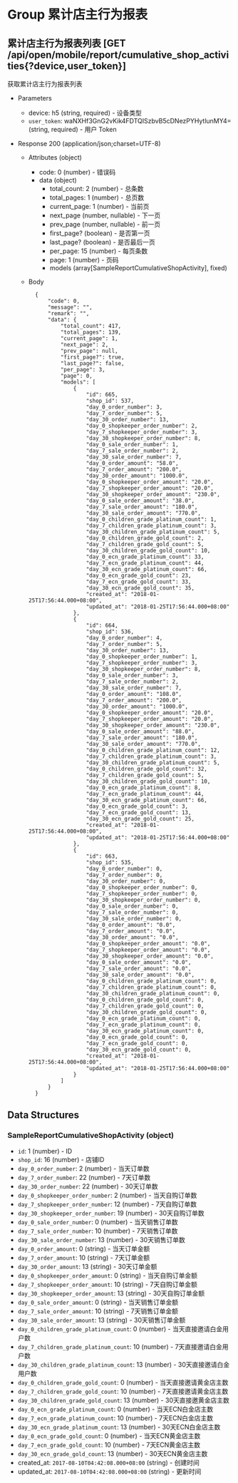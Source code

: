 # Group 累计店主行为报表

## 累计店主行为报表列表 [GET /api/open/mobile/report/cumulative_shop_activities{?device,user_token}]
获取累计店主行为报表列表

+ Parameters
    + device: h5 (string, required) - 设备类型
    + `user_token`: waNXHf3GnG2vKik4FDTQISzbvB5cDNezPYHytlunMY4= (string, required) - 用户 Token

+ Response 200 (application/json;charset=UTF-8)
    + Attributes (object)
        + code: 0 (number) - 错误码
        + data (object)
            + total_count: 2 (number) - 总条数
            + total_pages: 1 (number) - 总页数
            + current_page: 1 (number) - 当前页
            + next_page (number, nullable) - 下一页
            + prev_page (number, nullable) - 前一页
            + first_page? (boolean) - 是否第一页
            + last_page? (boolean) - 是否最后一页
            + per_page: 15 (number) - 每页条数
            + page: 1 (number) - 页码
            + models (array[SampleReportCumulativeShopActivity], fixed)

    + Body

            {
                "code": 0,
                "message": "",
                "remark": "",
                "data": {
                    "total_count": 417,
                    "total_pages": 139,
                    "current_page": 1,
                    "next_page": 2,
                    "prev_page": null,
                    "first_page?": true,
                    "last_page?": false,
                    "per_page": 3,
                    "page": 0,
                    "models": [
                        {
                            "id": 665,
                            "shop_id": 537,
                            "day_0_order_number": 3,
                            "day_7_order_number": 5,
                            "day_30_order_number": 13,
                            "day_0_shopkeeper_order_number": 2,
                            "day_7_shopkeeper_order_number": 3,
                            "day_30_shopkeeper_order_number": 8,
                            "day_0_sale_order_number": 1,
                            "day_7_sale_order_number": 2,
                            "day_30_sale_order_number": 7,
                            "day_0_order_amount": "58.0",
                            "day_7_order_amount": "200.0",
                            "day_30_order_amount": "1000.0",
                            "day_0_shopkeeper_order_amount": "20.0",
                            "day_7_shopkeeper_order_amount": "20.0",
                            "day_30_shopkeeper_order_amount": "230.0",
                            "day_0_sale_order_amount": "38.0",
                            "day_7_sale_order_amount": "180.0",
                            "day_30_sale_order_amount": "770.0",
                            "day_0_children_grade_platinum_count": 1,
                            "day_7_children_grade_platinum_count": 3,
                            "day_30_children_grade_platinum_count": 5,
                            "day_0_children_grade_gold_count": 2,
                            "day_7_children_grade_gold_count": 5,
                            "day_30_children_grade_gold_count": 10,
                            "day_0_ecn_grade_platinum_count": 33,
                            "day_7_ecn_grade_platinum_count": 44,
                            "day_30_ecn_grade_platinum_count": 66,
                            "day_0_ecn_grade_gold_count": 23,
                            "day_7_ecn_grade_gold_count": 33,
                            "day_30_ecn_grade_gold_count": 35,
                            "created_at": "2018-01-25T17:56:44.000+08:00",
                            "updated_at": "2018-01-25T17:56:44.000+08:00"
                        },
                        {
                            "id": 664,
                            "shop_id": 536,
                            "day_0_order_number": 4,
                            "day_7_order_number": 5,
                            "day_30_order_number": 13,
                            "day_0_shopkeeper_order_number": 1,
                            "day_7_shopkeeper_order_number": 3,
                            "day_30_shopkeeper_order_number": 8,
                            "day_0_sale_order_number": 3,
                            "day_7_sale_order_number": 2,
                            "day_30_sale_order_number": 7,
                            "day_0_order_amount": "108.0",
                            "day_7_order_amount": "200.0",
                            "day_30_order_amount": "1000.0",
                            "day_0_shopkeeper_order_amount": "20.0",
                            "day_7_shopkeeper_order_amount": "20.0",
                            "day_30_shopkeeper_order_amount": "230.0",
                            "day_0_sale_order_amount": "88.0",
                            "day_7_sale_order_amount": "180.0",
                            "day_30_sale_order_amount": "770.0",
                            "day_0_children_grade_platinum_count": 12,
                            "day_7_children_grade_platinum_count": 3,
                            "day_30_children_grade_platinum_count": 5,
                            "day_0_children_grade_gold_count": 32,
                            "day_7_children_grade_gold_count": 5,
                            "day_30_children_grade_gold_count": 10,
                            "day_0_ecn_grade_platinum_count": 8,
                            "day_7_ecn_grade_platinum_count": 44,
                            "day_30_ecn_grade_platinum_count": 66,
                            "day_0_ecn_grade_gold_count": 3,
                            "day_7_ecn_grade_gold_count": 13,
                            "day_30_ecn_grade_gold_count": 25,
                            "created_at": "2018-01-25T17:56:44.000+08:00",
                            "updated_at": "2018-01-25T17:56:44.000+08:00"
                        },
                        {
                            "id": 663,
                            "shop_id": 535,
                            "day_0_order_number": 0,
                            "day_7_order_number": 0,
                            "day_30_order_number": 0,
                            "day_0_shopkeeper_order_number": 0,
                            "day_7_shopkeeper_order_number": 0,
                            "day_30_shopkeeper_order_number": 0,
                            "day_0_sale_order_number": 0,
                            "day_7_sale_order_number": 0,
                            "day_30_sale_order_number": 0,
                            "day_0_order_amount": "0.0",
                            "day_7_order_amount": "0.0",
                            "day_30_order_amount": "0.0",
                            "day_0_shopkeeper_order_amount": "0.0",
                            "day_7_shopkeeper_order_amount": "0.0",
                            "day_30_shopkeeper_order_amount": "0.0",
                            "day_0_sale_order_amount": "0.0",
                            "day_7_sale_order_amount": "0.0",
                            "day_30_sale_order_amount": "0.0",
                            "day_0_children_grade_platinum_count": 0,
                            "day_7_children_grade_platinum_count": 0,
                            "day_30_children_grade_platinum_count": 0,
                            "day_0_children_grade_gold_count": 0,
                            "day_7_children_grade_gold_count": 0,
                            "day_30_children_grade_gold_count": 0,
                            "day_0_ecn_grade_platinum_count": 0,
                            "day_7_ecn_grade_platinum_count": 0,
                            "day_30_ecn_grade_platinum_count": 0,
                            "day_0_ecn_grade_gold_count": 0,
                            "day_7_ecn_grade_gold_count": 0,
                            "day_30_ecn_grade_gold_count": 0,
                            "created_at": "2018-01-25T17:56:44.000+08:00",
                            "updated_at": "2018-01-25T17:56:44.000+08:00"
                        }
                    ]
                }
            }

## Data Structures
### SampleReportCumulativeShopActivity (object)
+ `id`: 1 (number) - ID
+ `shop_id`: 16 (number) - 店铺ID
+ `day_0_order_number`: 2 (number) - 当天订单数
+ `day_7_order_number`: 22 (number) - 7天订单数
+ `day_30_order_number`: 22 (number) - 30天订单数
+ `day_0_shopkeeper_order_number`: 2 (number) - 当天自购订单数
+ `day_7_shopkeeper_order_number`: 12 (number) - 7天自购订单数
+ `day_30_shopkeeper_order_number`: 19 (number) - 30天自购订单数
+ `day_0_sale_order_number`: 0 (number) - 当天销售订单数
+ `day_7_sale_order_number`: 10 (number) - 7天销售订单数
+ `day_30_sale_order_number`: 13 (number) - 30天销售订单数
+ `day_0_order_amount`: 0 (string) - 当天订单金额
+ `day_7_order_amount`: 10 (string) - 7天订单金额
+ `day_30_order_amount`: 13 (string) - 30天订单金额
+ `day_0_shopkeeper_order_amount`: 0 (string) - 当天自购订单金额
+ `day_7_shopkeeper_order_amount`: 10 (string) - 7天自购订单金额
+ `day_30_shopkeeper_order_amount`: 13 (string) - 30天自购订单金额
+ `day_0_sale_order_amount`: 0 (string) - 当天销售订单金额
+ `day_7_sale_order_amount`: 10 (string) - 7天销售订单金额
+ `day_30_sale_order_amount`: 13 (string) - 30天销售订单金额
+ `day_0_children_grade_platinum_count`: 0 (number) - 当天直接邀请白金用户数
+ `day_7_children_grade_platinum_count`: 10 (number) - 7天直接邀请白金用户数
+ `day_30_children_grade_platinum_count`: 13 (number) - 30天直接邀请白金用户数
+ `day_0_children_grade_gold_count`: 0 (number) - 当天直接邀请黄金店主数
+ `day_7_children_grade_gold_count`: 10 (number) - 7天直接邀请黄金店主数
+ `day_30_children_grade_gold_count`: 13 (number) - 30天直接邀黄金店主数
+ `day_0_ecn_grade_platinum_count`: 0 (number) - 当天ECN白金店主数
+ `day_7_ecn_grade_platinum_count`: 10 (number) - 7天ECN白金店主数
+ `day_30_ecn_grade_platinum_count`: 13 (number) - 30天ECN白金店主数
+ `day_0_ecn_grade_gold_count`: 0 (number) - 当天ECN黄金店主数
+ `day_7_ecn_grade_gold_count`: 10 (number) - 7天ECN黄金店主数
+ `day_30_ecn_grade_gold_count`: 13 (number) - 30天ECN黄金店主数
+ created_at: `2017-08-10T04:42:08.000+08:00` (string) - 创建时间
+ updated_at: `2017-08-10T04:42:08.000+08:00` (string) - 更新时间
